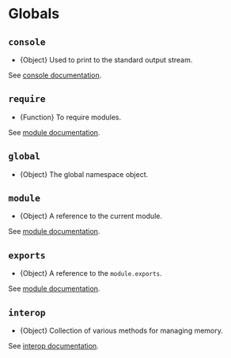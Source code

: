
# Globals

## `console`
* {Object} Used to print to the standard output stream.

See [console documentation](Console.md).

## `require`
* {Function} To require modules.

See [module documentation](Modules.md).

## `global`
* {Object} The global namespace object.

## `module`
* {Object} A reference to the current module.

See [module documentation](Modules.md).

## `exports`
* {Object} A reference to the `module.exports`.

See [module documentation](Modules.md).

## `interop`
* {Object} Collection of various methods for managing memory.

See [interop documentation](Interop.md).
